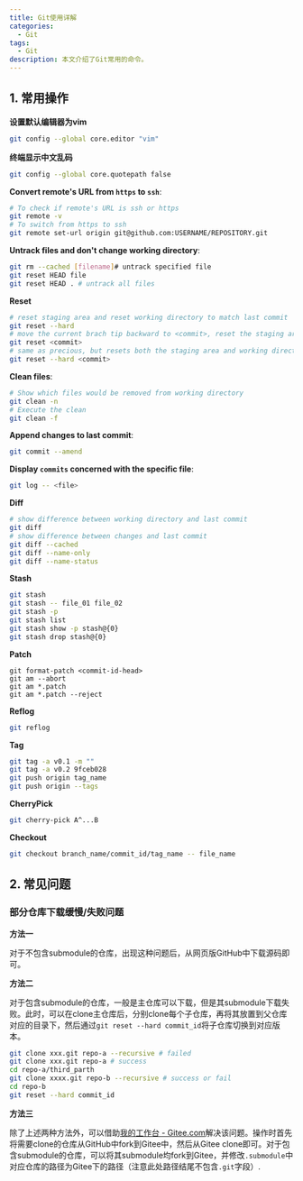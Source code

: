```yaml
---
title: Git使用详解
categories:
  - Git
tags:
  - Git
description: 本文介绍了Git常用的命令。
---
```


## 1. 常用操作

**设置默认编辑器为vim**

```bash
git config --global core.editor "vim"
```

**终端显示中文乱码**

```bash
git config --global core.quotepath false
```

**Convert remote's URL from `https` to `ssh`**:

```bash
# To check if remote's URL is ssh or https
git remote -v
# To switch from https to ssh
git remote set-url origin git@github.com:USERNAME/REPOSITORY.git
```

**Untrack files and don't change working directory**:

```bash
git rm --cached [filename]# untrack specified file
git reset HEAD file
git reset HEAD . # untrack all files
```

**Reset**

```bash
# reset staging area and reset working directory to match last commit
git reset --hard
# move the current brach tip backward to <commit>, reset the staging area to match, but leave the working directory alone
git reset <commit>
# same as precious, but resets both the staging area and working directory
git reset --hard <commit>
```

**Clean files**:

```bash
# Show which files would be removed from working directory
git clean -n
# Execute the clean
git clean -f
```

**Append changes to last commit**:

```bash
git commit --amend
```

**Display `commits` concerned with the specific file**:

```bash
git log -- <file>
```

**Diff**

```bash
# show difference between working directory and last commit
git diff
# show difference between changes and last commit
git diff --cached
git diff --name-only
git diff --name-status
```

**Stash**

```bash
git stash
git stash -- file_01 file_02
git stash -p
git stash list
git stash show -p stash@{0}
git stash drop stash@{0}
```

**Patch**

```
git format-patch <commit-id-head>
git am --abort
git am *.patch
git am *.patch --reject
```

**Reflog**

```bash
git reflog
```

**Tag**

```bash
git tag -a v0.1 -m ""
git tag -a v0.2 9fceb028
git push origin tag_name
git push origin --tags
```

**CherryPick**

```bash
git cherry-pick A^...B
```

**Checkout**

```bash
git checkout branch_name/commit_id/tag_name -- file_name
```

## 2. 常见问题

### 部分仓库下载缓慢/失败问题

**方法一**

对于不包含submodule的仓库，出现这种问题后，从网页版GitHub中下载源码即可。

**方法二**

对于包含submodule的仓库，一般是主仓库可以下载，但是其submodule下载失败。此时，可以在clone主仓库后，分别clone每个子仓库，再将其放置到父仓库对应的目录下，然后通过`git reset --hard commit_id`将子仓库切换到对应版本。

```bash
git clone xxx.git repo-a --recursive # failed
git clone xxx.git repo-a # success
cd repo-a/third_parth
git clone xxxx.git repo-b --recursive # success or fail
cd repo-b
git reset --hard commit_id
```

**方法三**

除了上述两种方法外，可以借助[我的工作台 - Gitee.com](https://gitee.com/)解决该问题。操作时首先将需要clone的仓库从GitHub中fork到Gitee中，然后从Gitee clone即可。对于包含submodule的仓库，可以将其submodule均fork到Gitee，并修改`.submodule`中对应仓库的路径为Gitee下的路径（注意此处路径结尾不包含`.git`字段）.
